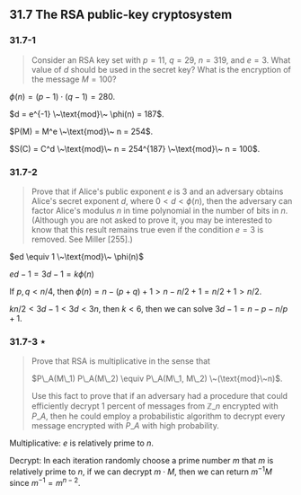 ## 31.7 The RSA public-key cryptosystem

### 31.7-1

> Consider an RSA key set with $p = 11$, $q = 29$, $n = 319$, and $e = 3$. What value of $d$ should be used in the secret key? What is the encryption of the message $M = 100$?

$\phi(n) = (p - 1) \cdot (q - 1) = 280$.

$d = e^{-1} \~\text{mod}\~ \phi(n) = 187$.

$P(M) = M^e \~\text{mod}\~ n = 254$.

$S(C) = C^d \~\text{mod}\~ n = 254^{187} \~\text{mod}\~ n =  100$.

### 31.7-2

> Prove that if Alice's public exponent $e$ is $3$ and an adversary obtains Alice's secret exponent $d$, where $0 < d < \phi(n)$, then the adversary can factor Alice's modulus $n$ in time polynomial in the number of bits in $n$. (Although you are not asked to prove it, you may be interested to know that this result remains true even if the condition $e = 3$ is removed. See Miller [255].)

$ed \equiv 1 \~\text{mod}\~ \phi(n)$

$ed - 1 = 3d - 1 = k \phi(n)$

If $p, q < n / 4$, then $\phi(n) = n - (p + q) + 1 > n - n / 2 + 1 = n / 2 + 1 > n / 2$.

$kn / 2 < 3d - 1 < 3d < 3n$, then $k < 6$, then we can solve $3d - 1 = n - p - n / p + 1$.

### 31.7-3 $\star$

> Prove that RSA is multiplicative in the sense that
> 
> $P\_A(M\_1) P\_A(M\_2) \equiv P\_A(M\_1, M\_2) \~(\text{mod}\~n)$.
> 
> Use this fact to prove that if an adversary had a procedure that could efficiently decrypt $1$ percent of messages from $\mathbb{Z}\_n$ encrypted with $P\_A$, then he could employ a probabilistic algorithm to decrypt every message encrypted with $P\_A$ with high probability.

Multiplicative:
$e$ is relatively prime to $n$.

Decrypt:
In each iteration randomly choose a prime number $m$ that $m$ is relatively prime to $n$, if we can decrypt $m \cdot M$, then we can return $m^{-1} M$ since $m^{-1} = m^{n - 2}$.
